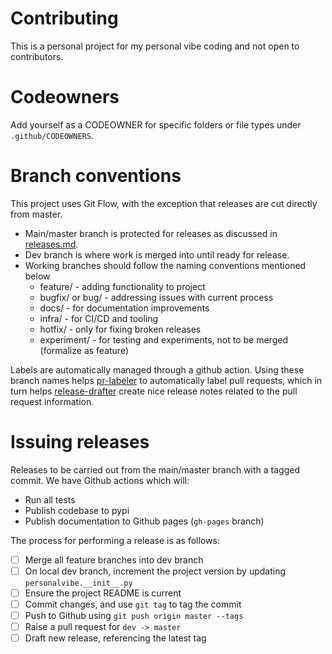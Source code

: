 # Contributing

This is a personal project for my personal vibe coding and not open to contributors.

# Codeowners

Add yourself as a CODEOWNER for specific folders or file types under `.github/CODEOWNERS`.

# Branch conventions

This project uses Git Flow, with the exception that releases are cut directly from master.

- Main/master branch is protected for releases as discussed in [releases.md](RELEASE.md).
- Dev branch is where work is merged into until ready for release.
- Working branches should follow the naming conventions mentioned below
  - feature/ - adding functionality to project
  - bugfix/ or bug/ - addressing issues with current process
  - docs/ - for documentation improvements
  - infra/ - for CI/CD and tooling
  - hotfix/ - only for fixing broken releases
  - experiment/ - for testing and experiments, not to be merged (formalize as feature)

Labels are automatically managed through a github action. Using these branch names helps [pr-labeler](.github/pr-labeler.yml) to automatically label pull requests, which in turn helps [release-drafter](.github/release-drafter.md) create nice release notes related to the pull request information.

# Issuing releases

Releases to be carried out from the main/master branch with a tagged commit.
We have Github actions which will:

- Run all tests
- Publish codebase to pypi
- Publish documentation to Github pages (`gh-pages` branch)

The process for performing a release is as follows:

- [ ] Merge all feature branches into dev branch
- [ ] On local dev branch, increment the project version by updating `personalvibe.__init__.py`
- [ ] Ensure the project README is current
- [ ] Commit changes, and use `git tag` to tag the commit
- [ ] Push to Github using `git push origin master --tags`
- [ ] Raise a pull request for `dev -> master`
- [ ] Draft new release, referencing the latest tag
